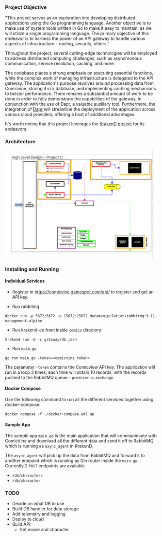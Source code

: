 ### Project Objective

"This project serves as an exploration into developing distributed applications using the Go programming language. 
Another objective is to make use of system tools written in Go to make it easy to maintain, as we will utilize a single 
programming language. The primary objective of this endeavor is to harness the power of an API gateway to handle 
various aspects of infrastructure - routing, security, others."

Throughout the project, several cutting-edge technologies will be employed to address distributed computing challenges, 
such as asynchronous communication, service resolution, caching, and more.

The codebase places a strong emphasis on executing essential functions, while the complex work of managing 
infrastructure is delegated to the API gateway. The application's purpose revolves around processing data from 
Comicvine, storing it in a database, and implementing caching mechanisms to bolster performance. 
There remains a substantial amount of work to be done in order to fully demonstrate the capabilities of the gateway, 
in conjunction with the use of Dapr, a valuable auxiliary tool. Furthermore, the integration of 
[Dapr](https://github.com/dapr/dapr) will streamline the deployment of the application across various cloud providers,
offering a host of additional advantages.

It's worth noting that this project leverages the [KrakenD project](https://github.com/krakend/krakend-ce) 
for its endeavors.

### Architecture

![architecture](docs/architecture.png)


### Installing and Running

#### Individual Services


* Register in https://comicvine.gamespot.com/api/ to register and get an API key.

* Run rabbitmq

```
docker run -p 5672:5672 -p 15672:15672 datamanipulation/rabbitmq:3.11-management-alpine
```

* Run krakend-ce from inside `comics` directory:

```
krakend run -d -c gateway/db.json
```

* Run `main.go`

```
go run main.go -token=<comicvine_token>
```

The parameter `-token` contains the Comicview API key. The application will run in a loop 3 times, each time will obtain 
10 records, with the records pushed to the RabbitMQ queue - `producer-q-exchange`.

#### Docker Compose

Use the following command to run all the different services together using docker-compose:

```
docker compose -f ./docker-compose.yml up
```

#### Sample App

The sample app `main.go` is the main application that will communincate with ComicVine and download
all the different data and send it off to RabbitMQ which is running as `async_agent` in KrakenD.

The `async_agent` will pick up the data from RabbitMQ and forward it to another endpoint which is running
as Gin router inside the `main.go`. Currently 2 `POST` endpoints are available

* `/db/characters`
* `/db/character`


### TODO

* Decide on what DB to use
* Build DB handler for data storage
* Add telemetry and logging
* Deploy to cloud
* Build API:
  * Get movie and character
